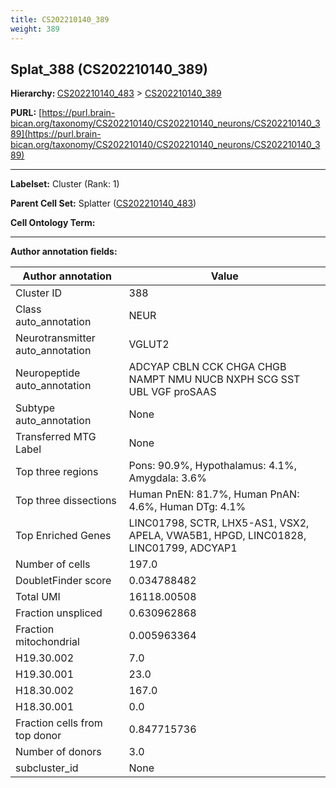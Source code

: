```yaml
---
title: CS202210140_389
weight: 389
---
```

## Splat_388 (CS202210140_389)
<b>Hierarchy: </b>
[CS202210140_483](../CS202210140_483) >
[CS202210140_389](../CS202210140_389)

**PURL:** [https://purl.brain-bican.org/taxonomy/CS202210140/CS202210140_neurons/CS202210140_389](https://purl.brain-bican.org/taxonomy/CS202210140/CS202210140_neurons/CS202210140_389)

---


**Labelset:** Cluster (Rank: 1)

**Parent Cell Set:** Splatter ([CS202210140_483](../CS202210140_483))



**Cell Ontology Term:** 

[MARKER GENES.]: #


---

[TRANSFERRED ANNOTATIONS.]: #


[AUTHOR ANNOTATION FIELDS.]: #


**Author annotation fields:**

| Author annotation | Value |
|-------------------|-------|
|Cluster ID|388|
|Class auto_annotation|NEUR|
|Neurotransmitter auto_annotation|VGLUT2|
|Neuropeptide auto_annotation|ADCYAP CBLN CCK CHGA CHGB NAMPT NMU NUCB NXPH SCG SST UBL VGF proSAAS|
|Subtype auto_annotation|None|
|Transferred MTG Label|None|
|Top three regions|Pons: 90.9%, Hypothalamus: 4.1%, Amygdala: 3.6%|
|Top three dissections|Human PnEN: 81.7%, Human PnAN: 4.6%, Human DTg: 4.1%|
|Top Enriched Genes|LINC01798, SCTR, LHX5-AS1, VSX2, APELA, VWA5B1, HPGD, LINC01828, LINC01799, ADCYAP1|
|Number of cells|197.0|
|DoubletFinder score|0.034788482|
|Total UMI|16118.00508|
|Fraction unspliced|0.630962868|
|Fraction mitochondrial|0.005963364|
|H19.30.002|7.0|
|H19.30.001|23.0|
|H18.30.002|167.0|
|H18.30.001|0.0|
|Fraction cells from top donor|0.847715736|
|Number of donors|3.0|
|subcluster_id|None|
